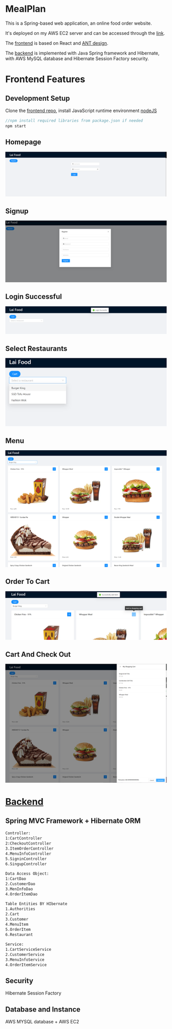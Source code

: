 



# MealPlan

This is a Spring-based web application, an online food order website.

It's deployed on my AWS EC2 server and can be accessed through the [link](http://54.86.213.235/).

The [frontend](MealPlan-web-frontend) is based on React and [ANT design](https://ant.design/docs/react/introduce).

The [backend](MealPlan-backend) is implemented with Java Spring framework and Hibernate, with AWS MySQL database and Hibernate Session Factory security.

# Frontend Features

## Development Setup

Clone the [frontend repo](MealPlan-web-frontend), install JavaScript runtime environment [nodeJS](https://nodejs.org/en/)

```java
//npm install required libraries from package.json if needed
npm start
```

## Homepage

![index page](demo_image/homepage.jpg)

## Signup

![index page](demo_image/signup.jpg)

## Login Successful

![index page](demo_image/login.jpg)

## Select Restaurants

![index page](demo_image/resturant.jpg)

## Menu

![index page](demo_image/menu.jpg)



## Order To Cart

![index page](demo_image/addcart.jpg)

## Cart And Check Out

![index page](demo_image/cartcheckout.jpg)



# [Backend](foodDash-backend)

## Spring MVC Framework  + Hibernate ORM 

```
Controller:
1:CartController
2:CheckoutController
3.ItemOrderController
4.MenuInfoController
5.SigninController
6.SingupController
```

```
Data Access Object:
1:CartDao
2.CustomerDao
3.MenInfoDao
4.OrderItemDao
```

```
Table Entities BY HIbernate
1.Authorities
2.Cart
3.Customer
4.MenuItem
5.OrderItem
6.Restaurant
```

```
Service:
1.CartServiceService
2.CustomerService
3.MenuInfoService 
4.OrderItemService 
```

## Security

Hibernate Session Factory

## Database and Instance

AWS MYSQL database + AWS EC2
